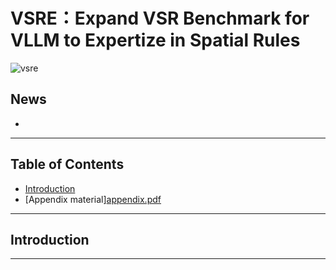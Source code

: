 # VSRE：Expand VSR Benchmark for VLLM to Expertize in Spatial Rules
![vsre](https://github.com/user-attachments/assets/bc065667-c97c-4691-aae7-586c4decc42d)




## News
- 



---

## Table of Contents

- [Introduction](#introduction)
- [Appendix material][appendix.pdf](https://github.com/user-attachments/files/18237160/appendix.pdf)



---

## Introduction


---


